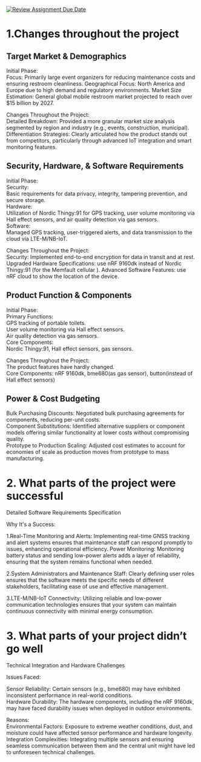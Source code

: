 [![Review Assignment Due Date](https://classroom.github.com/assets/deadline-readme-button-22041afd0340ce965d47ae6ef1cefeee28c7c493a6346c4f15d667ab976d596c.svg)](https://classroom.github.com/a/KSk4F6vj)
# 1.Changes throughout the project

## Target Market & Demographics
Initial Phase:  
Focus: Primarily large event organizers for reducing maintenance costs and ensuring restroom cleanliness.
Geographical Focus: North America and Europe due to high demand and regulatory environments.
Market Size Estimation: General global mobile restroom market projected to reach over $15 billion by 2027.  

Changes Throughout the Project:  
Detailed Breakdown: Provided a more granular market size analysis segmented by region and industry (e.g., events, construction, municipal).  
Differentiation Strategies: Clearly articulated how the product stands out from competitors, particularly through advanced IoT integration and smart monitoring features.  

## Security, Hardware, & Software Requirements
Initial Phase:  
Security:  
Basic requirements for data privacy, integrity, tampering prevention, and secure storage.  
Hardware:  
Utilization of Nordic Thingy:91 for GPS tracking, user volume monitoring via Hall effect sensors, and air quality detection via gas sensors.  
Software:  
Managed GPS tracking, user-triggered alerts, and data transmission to the cloud via LTE-M/NB-IoT.  

Changes Throughout the Project:  
Security: Implemented end-to-end encryption for data in transit and at rest.  
Upgraded Hardware Specifications: use nRF 9160dk instead of Nordic Thingy:91 (for the Memfault cellular ).
Advanced Software Features: use nRF cloud to show the location of the device.

## Product Function & Components
Initial Phase:  
Primary Functions:  
GPS tracking of portable toilets.  
User volume monitoring via Hall effect sensors.  
Air quality detection via gas sensors.  
Core Components:  
Nordic Thingy:91, Hall effect sensors, gas sensors.  

Changes Throughout the Project:  
The product features have hardly changed.  
Core Components: nRF 9160dk, bme680(as gas sensor), button(instead of Hall effect sensors)  

## Power & Cost Budgeting
Bulk Purchasing Discounts: Negotiated bulk purchasing agreements for components, reducing per-unit costs.  
Component Substitutions: Identified alternative suppliers or component models offering similar functionality at lower costs without compromising quality.  
Prototype to Production Scaling: Adjusted cost estimates to account for economies of scale as production moves from prototype to mass manufacturing.  

# 2. What parts of the project were successful
Detailed Software Requirements Specification  

Why It's a Success:  

1.Real-Time Monitoring and Alerts: Implementing real-time GNSS tracking and alert systems ensures that maintenance staff can respond promptly to issues, enhancing operational efficiency.
Power Monitoring: Monitoring battery status and sending low-power alerts adds a layer of reliability, ensuring that the system remains functional when needed.

2.System Administrators and Maintenance Staff: Clearly defining user roles ensures that the software meets the specific needs of different stakeholders, facilitating ease of use and effective management.  

3.LTE-M/NB-IoT Connectivity: Utilizing reliable and low-power communication technologies ensures that your system can maintain continuous connectivity with minimal energy consumption.  

# 3. What parts of your project didn’t go well
Technical Integration and Hardware Challenges  

Issues Faced:  

Sensor Reliability: Certain sensors (e.g., bme680) may have exhibited inconsistent performance in real-world conditions.  
Hardware Durability: The hardware components, including the nRF 9160dk, may have faced durability issues when deployed in outdoor environments.  

Reasons:  
Environmental Factors: Exposure to extreme weather conditions, dust, and moisture could have affected sensor performance and hardware longevity.  
Integration Complexities: Integrating multiple sensors and ensuring seamless communication between them and the central unit might have led to unforeseen technical challenges.  
